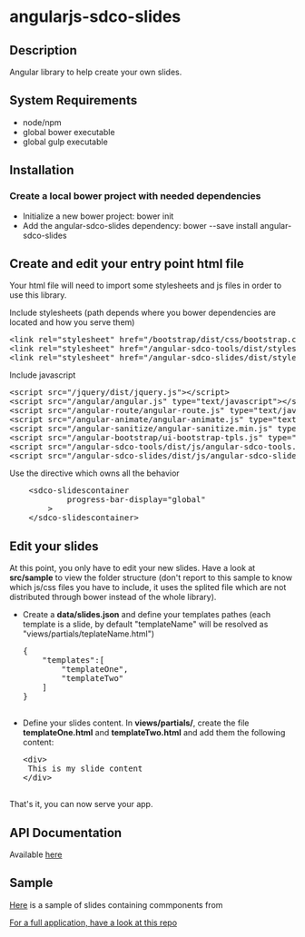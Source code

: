 # angularjs-sdco-slides

## Description

Angular library to help create your own slides.

## System Requirements

<ul>
 <li>node/npm</li>
 <li>global bower executable</li>
 <li>global gulp executable</li>
</ul>

## Installation

<h3> Create a local bower project with needed dependencies </h3>

<ul>
	<li>Initialize a new bower project: bower init</li>
	<li>Add the angular-sdco-slides dependency: bower --save install angular-sdco-slides</li>
</ul>

<h2> Create and edit your entry point html file </h2>

<p> Your html file will need to import some stylesheets and js files in order to use this library. </p>
<p> Include stylesheets (path depends where you bower dependencies are located and how you serve them) </p>
<pre>
&lt;link rel="stylesheet" href="/bootstrap/dist/css/bootstrap.css"&gt;
&lt;link rel="stylesheet" href="/angular-sdco-tools/dist/styles/angular-sdco-tools.css"&gt;
&lt;link rel="stylesheet" href="/angular-sdco-slides/dist/styles/angular-sdco-slides.css"&gt;
</pre>

<p> Include javascript </p>
<pre>
&lt;script src="/jquery/dist/jquery.js"&gt;&lt;/script&gt;
&lt;script src="/angular/angular.js" type="text/javascript"&gt;&lt;/script&gt;
&lt;script src="/angular-route/angular-route.js" type="text/javascript"&gt;&lt;/script&gt;
&lt;script src="/angular-animate/angular-animate.js" type="text/javascript"&gt;&lt;/script&gt;
&lt;script src="/angular-sanitize/angular-sanitize.min.js" type="text/javascript"&gt;&lt;/script&gt;
&lt;script src="/angular-bootstrap/ui-bootstrap-tpls.js" type="text/javascript"&gt;&lt;/script&gt;
&lt;script src="/angular-sdco-tools/dist/js/angular-sdco-tools.js" type="text/javascript"&gt;&lt;/script&gt;
&lt;script src="/angular-sdco-slides/dist/js/angular-sdco-slides.js" type="text/javascript"&gt;&lt;/script&gt;	
</pre>

<p> Use the directive which owns all the behavior </p>
<pre>
	&lt;sdco-slidescontainer
            progress-bar-display="global"
        &gt;
	&lt;/sdco-slidescontainer&gt;
</pre>

<h2>Edit your slides</h2>

<p> 
 At this point, you only have to edit your new slides. Have a look at <b>src/sample</b> to view the folder structure (don't report to this sample to know which js/css files you have to include, it uses the splited file which are not distributed through bower instead of the whole library).
<p>

<ul>
 <li> Create a <b>data/slides.json</b> and define your templates pathes 
 (each template is a slide, by default "templateName" will be resolved as "views/partials/teplateName.html")
  <pre>
{
	"templates":[
		"templateOne", 
		"templateTwo"
	]
}
  </pre>
 </li>
 <li> Define your slides content.  In <b>views/partials/</b>, create the file <b>templateOne.html</b> 
 and <b>templateTwo.html</b> and add them the following content:
  <pre>
&lt;div&gt;
 This is my slide content
&lt;/div&gt;
  </pre>
 </li> 
</ul>
</p>

That's it, you can now serve your app.

## API Documentation

Available <a href="http://worldline.github.io/angularjs-sdco-slides/doc/" target="_blank">here</a>

## Sample

<p>
<a href="http://worldline.github.io/angularjs-sdco-slides/sample/" target="_blank">Here</a> is a sample
of slides containing commponents from <a href="https://github.com/worldline/angularjs-sdco-tools" target="_blank">
</p>

<p>
For a full application, have a look at <a href="https://github.com/got5/TrainingAngularJS/tree/slides" target="_blank"> this repo </a>
</p>


